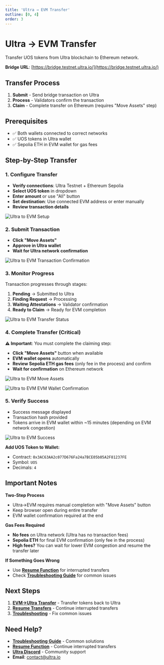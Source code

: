 ```yaml
---
title: 'Ultra → EVM Transfer'
outline: [0, 4]
order: 3
---
```


# Ultra → EVM Transfer

Transfer UOS tokens from Ultra blockchain to Ethereum network.

**Bridge URL**: [https://bridge.testnet.ultra.io/](https://bridge.testnet.ultra.io/)

## Transfer Process

1. **Submit** - Send bridge transaction on Ultra
2. **Process** - Validators confirm the transaction  
3. **Claim** - Complete transfer on Ethereum (requires "Move Assets" step)

## Prerequisites

- ✅ Both wallets connected to correct networks
- ✅ UOS tokens in Ultra wallet
- ✅ Sepolia ETH in EVM wallet for gas fees

## Step-by-Step Transfer

### 1. Configure Transfer

- **Verify connections**: Ultra Testnet + Ethereum Sepolia
- **Select UOS token** in dropdown
- **Enter amount** or use "All" button
- **Set destination**: Use connected EVM address or enter manually
- **Review transaction details**

![Ultra to EVM Setup](./images/05-ultra-to-evm-setup.png)

### 2. Submit Transaction

- **Click "Move Assets"**
- **Approve in Ultra wallet**
- **Wait for Ultra network confirmation**

![Ultra to EVM Transaction Confirmation](./images/06-ultra-to-evm-confirmation.png)

### 3. Monitor Progress

Transaction progresses through stages:
1. **Pending** → Submitted to Ultra
2. **Finding Request** → Processing
3. **Waiting Attestations** → Validator confirmation
4. **Ready to Claim** → Ready for EVM completion

![Ultra to EVM Transfer Status](./images/07-ultra-to-evm-transfer-status.png)

### 4. Complete Transfer (Critical)

**⚠️ Important**: You must complete the claiming step:

- **Click "Move Assets"** button when available
- **EVM wallet opens** automatically
- **Review Sepolia ETH gas fees** (only fee in the process) and confirm
- **Wait for confirmation** on Ethereum network

![Ultra to EVM Move Assets](./images/08-ultra-to-evm-move-assets.png)

![Ultra to EVM EVM Wallet Confirmation](./images/09-ultra-to-evm-evm-confirmation.png)

### 5. Verify Success

- Success message displayed
- Transaction hash provided
- Tokens arrive in EVM wallet within ~15 minutes (depending on EVM network congestion)

![Ultra to EVM Success](./images/10-ultra-to-evm-success.png)

**Add UOS Token to Wallet:**
- Contract: `0x3AC63AA2c077D676Fa24a7BCE05b05A2F81237FE`
- Symbol: `UOS`
- Decimals: `4`

## Important Notes

**Two-Step Process**
- Ultra→EVM requires manual completion with "Move Assets" button
- Keep browser open during entire transfer
- EVM wallet confirmation required at the end

**Gas Fees Required**
- **No fees** on Ultra network (Ultra has no transaction fees)
- **Sepolia ETH** for final EVM confirmation (only fee in the process)
- **High fees?** You can wait for lower EVM congestion and resume the transfer later

**If Something Goes Wrong**
- Use **[Resume Function](./resuming-transactions)** for interrupted transfers
- Check **[Troubleshooting Guide](./troubleshooting)** for common issues

## Next Steps

1. **[EVM→Ultra Transfer](./evm-to-ultra)** - Transfer tokens back to Ultra
2. **[Resume Transfers](./resuming-transactions)** - Continue interrupted transfers
3. **[Troubleshooting](./troubleshooting)** - Fix common issues

## Need Help?

- **[Troubleshooting Guide](./troubleshooting)** - Common solutions
- **[Resume Function](./resuming-transactions)** - Continue interrupted transfers
- **[Ultra Discord](https://discord.com/invite/WfJCN6YbGk)** - Community support
- **Email**: contact@ultra.io
